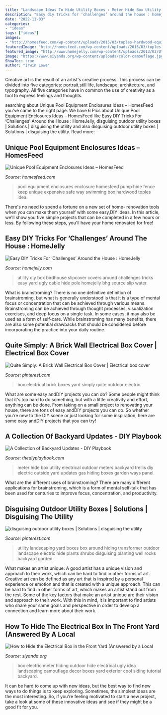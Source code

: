 ```yaml
---
title: "Landscape Ideas To Hide Utility Boxes : Meter Hide Box Utility Electrical Outdoor Meters Backyard Trellis Diy Electric Outside Yard Updates Gas Hiding Boxes Garden Ways Panel"
description: "Easy diy tricks for ‘challenges’ around the house : homejelly"
date: "2022-11-03"
categories:
- "ideas"
tags: ["ideas"]
images:
- "http://homesfeed.com/wp-content/uploads/2015/03/toples-hardwood-equipment-pool-enclosure-idea.jpg"
featuredImage: "http://homesfeed.com/wp-content/uploads/2015/03/toples-hardwood-equipment-pool-enclosure-idea.jpg"
featured_image: "http://www.homejelly.com/wp-content/uploads/2013/02/Utility-box-birdhouse-slipcover.jpg"
image: "https://www.siyanda.org/wp-content/uploads/color-camouflage.jpg"
ShowToc: true
author: "Irwin Lowe"
---
```



Creative art is the result of an artist's creative process. This process can be divided into five categories: portrait,still life, landscape, architecture, and typography. All five categories have in common the use of creativity as a tool to express feelings and thoughts.

	

		
searching about Unique Pool Equipment Enclosures Ideas – HomesFeed you've came to the right page. We have 6 Pics about Unique Pool Equipment Enclosures Ideas – HomesFeed like Easy DIY Tricks For ‘Challenges’ Around the House : HomeJelly, disguising outdoor utility boxes | Solutions | disguising the utility and also disguising outdoor utility boxes | Solutions | disguising the utility. Read more:
		
    
## Unique Pool Equipment Enclosures Ideas – HomesFeed

<img loading=lazy src="http://homesfeed.com/wp-content/uploads/2015/03/toples-hardwood-equipment-pool-enclosure-idea.jpg" onerror="this.onerror=null;this.src='https://tse1.mm.bing.net/th?id=OIP.JzSIvhU5AU1MxiP62nb2_gHaFj&amp;pid=15.1';" alt="Unique Pool Equipment Enclosures Ideas – HomesFeed">

_Source: homesfeed.com_

>pool equipment enclosures enclosure homesfeed pump hide fence keep unique expensive safe way swimming box hardwood toples idea. 

	

There's no need to spend a fortune on a new set of home- renovation tools when you can make them yourself with some easy,DIY ideas. In this article, we'll show you five simple projects that can be completed in a few hours or less. By following these steps, you'll have your home renovated for free!

    
## Easy DIY Tricks For ‘Challenges’ Around The House : HomeJelly

<img loading=lazy src="http://www.homejelly.com/wp-content/uploads/2013/02/Utility-box-birdhouse-slipcover.jpg" onerror="this.onerror=null;this.src='https://tse3.mm.bing.net/th?id=OIP.hClGpERGfGKQ6xwDFsEiFQHaJ4&amp;pid=15.1';" alt="Easy DIY Tricks For ‘Challenges’ Around the House : HomeJelly">

_Source: homejelly.com_

>utility diy box birdhouse slipcover covers around challenges tricks easy yard ugly cable hide pole homejelly bhg source slip water. 

	

What is brainstroming?
There is no one definitive definition of brainstroming, but what is generally understood is that it is a type of mental focus or concentration that can be achieved through various means. Brainstroming can be achieved through thought processes, visualization exercises, and deep focus on a single task. In some cases, it may also be used as a form of self-care. While brainstroming has many benefits, there are also some potential drawbacks that should be considered before incorporating the practice into your daily routine.

    
## Quite Simply: A Brick Wall Electrical Box Cover | Electrical Box Cover

<img loading=lazy src="https://i.pinimg.com/736x/e9/be/5d/e9be5d3bf0858f4a0a27caae34ce0089--box-covers-brick-walls.jpg" onerror="this.onerror=null;this.src='https://tse4.mm.bing.net/th?id=OIP.3tnJZIJViZGX-Qq-w0BtSQAAAA&amp;pid=15.1';" alt="Quite Simply: A Brick Wall Electrical Box Cover | Electrical box cover">

_Source: pinterest.com_

>box electrical brick boxes yard simply quite outdoor electric. 

	

What are some easy andDIY projects you can do?
Some people might think that it's too hard to do something, but with a little creativity and effort, anything can be done. From taking on a small project to renovating your house, there are tons of easy andDIY projects you can do. So whether you're new to the DIY scene or just looking for some inspiration, here are some easy andDIY projects that you can try!

    
## A Collection Of Backyard Updates - DIY Playbook

<img loading=lazy src="https://thediyplaybook.com/wp-content/uploads/2015/07/IMG_7644-001.jpg" onerror="this.onerror=null;this.src='https://tse1.mm.bing.net/th?id=OIP.5j6WD25Z84d9KoL6GiTxJAAAAA&amp;pid=15.1';" alt="A Collection of Backyard Updates - DIY Playbook">

_Source: thediyplaybook.com_

>meter hide box utility electrical outdoor meters backyard trellis diy electric outside yard updates gas hiding boxes garden ways panel. 

	

What are the different uses of brainstroming?
There are many different applications for brainstroming, which is a form of mental self-talk that has been used for centuries to improve focus, concentration, and productivity.

    
## Disguising Outdoor Utility Boxes | Solutions | Disguising The Utility

<img loading=lazy src="https://s-media-cache-ak0.pinimg.com/originals/6c/3e/df/6c3edf99f9ba740a5f64870800c7898f.jpg" onerror="this.onerror=null;this.src='https://tse1.mm.bing.net/th?id=OIP._NGaXfhom-_0kllzc8FvdAHaFj&amp;pid=15.1';" alt="disguising outdoor utility boxes | Solutions | disguising the utility">

_Source: pinterest.com_

>utility landscaping yard boxes box around hiding transformer outdoor landscape electric hide plants shrubs disguising planting well rocks backyard garden. 

	

What makes an artist unique: A good artist has a unique vision and approach to their work, which can be hard to find in other forms of art.
Creative art can be defined as any art that is inspired by a personal experience or emotion and that is created with a unique approach. This can be hard to find in other forms of art, which makes an artist stand out from the rest. Some of the key factors that make an artist unique are their vision and approach to their work. With this in mind, it is important to find artists who share your same goals and perspective in order to develop a connection and learn more about their work.

    
## How To Hide The Electrical Box In The Front Yard (Answered By A Local

<img loading=lazy src="https://www.siyanda.org/wp-content/uploads/color-camouflage.jpg" onerror="this.onerror=null;this.src='https://tse4.mm.bing.net/th?id=OIP.ZTDDTCQxIwmLiKbiIc1XAwAAAA&amp;pid=15.1';" alt="How to Hide the Electrical Box in the Front Yard (Answered by a Local">

_Source: siyanda.org_

>box electric meter hiding outdoor hide electrical ugly idea landscaping camouflage decor boxes yard exterior cool siding tutorial backyard. 

	

It can be hard to come up with new ideas, but the best way to find new ways to do things is to keep exploring. Sometimes, the simplest ideas are the most interesting. So, if you're feeling motivated to start a new project, take a look at some of these innovative ideas and see if they might be a good fit for you.

